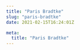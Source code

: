 ```yaml
---
title: "Paris Bradtke"
slug: "paris-bradtke"
date: 2021-02-15T16:24:01Z

meta:
  title: "Paris Bradtke"
---
```


